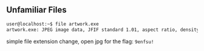 ## Unfamiliar Files

```bash
user@localhost:~$ file artwork.exe
artwork.exe: JPEG image data, JFIF standard 1.01, aspect ratio, density 72x72, segment length 16, Exif Standard: [TIFF image data, big-endian, direntries=1], baseline, precision 8, 1000x1500, components 3
```

simple file extension change, open jpg for the flag: `9enfsu!`
